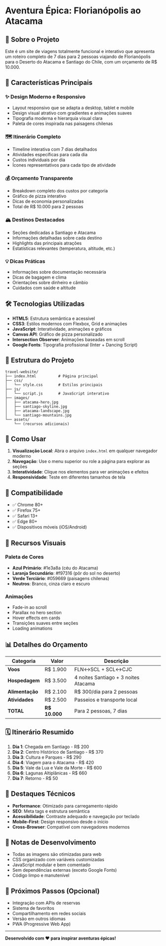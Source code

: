 # Aventura Épica: Florianópolis ao Atacama

## 🌟 Sobre o Projeto

Este é um site de viagens totalmente funcional e interativo que apresenta um roteiro completo de 7 dias para 2 pessoas viajando de Florianópolis para o Deserto do Atacama e Santiago do Chile, com um orçamento de R$ 10.000.

## 🎯 Características Principais

### ✨ Design Moderno e Responsivo
- Layout responsivo que se adapta a desktop, tablet e mobile
- Design visual atrativo com gradientes e animações suaves
- Tipografia moderna e hierarquia visual clara
- Paleta de cores inspirada nas paisagens chilenas

### 🗺️ Itinerário Completo
- Timeline interativa com 7 dias detalhados
- Atividades específicas para cada dia
- Custos individuais por dia
- Ícones representativos para cada tipo de atividade

### 💰 Orçamento Transparente
- Breakdown completo dos custos por categoria
- Gráfico de pizza interativo
- Dicas de economia personalizadas
- Total de R$ 10.000 para 2 pessoas

### 🏔️ Destinos Destacados
- Seções dedicadas a Santiago e Atacama
- Informações detalhadas sobre cada destino
- Highlights das principais atrações
- Estatísticas relevantes (temperatura, altitude, etc.)

### 💡 Dicas Práticas
- Informações sobre documentação necessária
- Dicas de bagagem e clima
- Orientações sobre dinheiro e câmbio
- Cuidados com saúde e altitude

## 🛠️ Tecnologias Utilizadas

- **HTML5**: Estrutura semântica e acessível
- **CSS3**: Estilos modernos com Flexbox, Grid e animações
- **JavaScript**: Interatividade, animações e gráficos
- **Canvas API**: Gráfico de pizza personalizado
- **Intersection Observer**: Animações baseadas em scroll
- **Google Fonts**: Tipografia profissional (Inter + Dancing Script)

## 📁 Estrutura do Projeto

```
travel-website/
├── index.html          # Página principal
├── css/
│   └── style.css       # Estilos principais
├── js/
│   └── script.js       # JavaScript interativo
├── images/
│   ├── atacama-hero.jpg
│   ├── santiago-skyline.jpg
│   ├── atacama-landscape.jpg
│   └── santiago-mountains.jpg
└── assets/
    └── (recursos adicionais)
```

## 🚀 Como Usar

1. **Visualização Local**: Abra o arquivo `index.html` em qualquer navegador moderno
2. **Navegação**: Use o menu superior ou role a página para explorar as seções
3. **Interatividade**: Clique nos elementos para ver animações e efeitos
4. **Responsividade**: Teste em diferentes tamanhos de tela

## 📱 Compatibilidade

- ✅ Chrome 80+
- ✅ Firefox 75+
- ✅ Safari 13+
- ✅ Edge 80+
- ✅ Dispositivos móveis (iOS/Android)

## 🎨 Recursos Visuais

### Paleta de Cores
- **Azul Primário**: #1e3a8a (céu do Atacama)
- **Laranja Secundário**: #f97316 (pôr do sol no deserto)
- **Verde Terciário**: #059669 (paisagens chilenas)
- **Neutros**: Branco, cinza claro e escuro

### Animações
- Fade-in ao scroll
- Parallax no hero section
- Hover effects em cards
- Transições suaves entre seções
- Loading animations

## 📊 Detalhes do Orçamento

| Categoria | Valor | Descrição |
|-----------|-------|-----------|
| **Voos** | R$ 1.900 | FLN↔SCL + SCL↔CJC |
| **Hospedagem** | R$ 3.500 | 4 noites Santiago + 3 noites Atacama |
| **Alimentação** | R$ 2.100 | R$ 300/dia para 2 pessoas |
| **Atividades** | R$ 2.500 | Passeios e transporte local |
| **TOTAL** | **R$ 10.000** | Para 2 pessoas, 7 dias |

## 🗓️ Itinerário Resumido

1. **Dia 1**: Chegada em Santiago - R$ 200
2. **Dia 2**: Centro Histórico de Santiago - R$ 370
3. **Dia 3**: Cultura e Parques - R$ 290
4. **Dia 4**: Viagem para o Atacama - R$ 420
5. **Dia 5**: Vale da Lua e Vale da Morte - R$ 600
6. **Dia 6**: Lagunas Altiplânicas - R$ 660
7. **Dia 7**: Retorno - R$ 50

## 🌟 Destaques Técnicos

- **Performance**: Otimizado para carregamento rápido
- **SEO**: Meta tags e estrutura semântica
- **Acessibilidade**: Contraste adequado e navegação por teclado
- **Mobile-First**: Design responsivo desde o início
- **Cross-Browser**: Compatível com navegadores modernos

## 📝 Notas de Desenvolvimento

- Todas as imagens são otimizadas para web
- CSS organizado com variáveis customizadas
- JavaScript modular e bem comentado
- Sem dependências externas (exceto Google Fonts)
- Código limpo e manutenível

## 🎯 Próximos Passos (Opcional)

- Integração com APIs de reservas
- Sistema de favoritos
- Compartilhamento em redes sociais
- Versão em outros idiomas
- PWA (Progressive Web App)

---

**Desenvolvido com ❤️ para inspirar aventuras épicas!**

